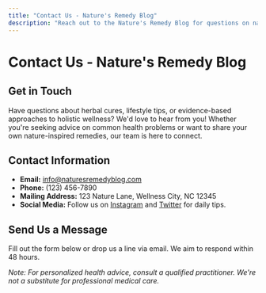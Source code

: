 ```yaml
---
title: "Contact Us - Nature's Remedy Blog"
description: "Reach out to the Nature's Remedy Blog for questions on natural medicine, wellness tips, or to share your holistic health stories."
---
```


# Contact Us - Nature's Remedy Blog

<div class="container mx-auto px-4 py-8">

## Get in Touch

Have questions about herbal cures, lifestyle tips, or evidence-based approaches to holistic wellness? We'd love to hear from you! Whether you're seeking advice on common health problems or want to share your own nature-inspired remedies, our team is here to connect.

## Contact Information

- **Email:** info@naturesremedyblog.com
- **Phone:** (123) 456-7890
- **Mailing Address:** 123 Nature Lane, Wellness City, NC 12345
- **Social Media:** Follow us on [Instagram](https://instagram.com/naturesremedyblog) and [Twitter](https://twitter.com/naturesremedy) for daily tips.

## Send Us a Message

Fill out the form below or drop us a line via email. We aim to respond within 48 hours.

*Note: For personalized health advice, consult a qualified practitioner. We're not a substitute for professional medical care.*

</div>
